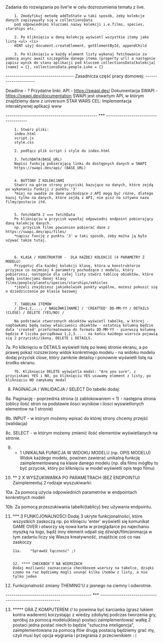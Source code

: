 Zadania do rozwiązania po live'ie w celu dozrozumienia tematu z live.

        1. Zmodyfikuj metodę addToState w taki sposób, żeby kolekcje danych zapisywyały się w collectionsData
        pod odpowiednimi kluczami nazwy kolekcji i.e.films, species, starships etc.

        2. Po kliknięciu w daną kolekcję wyświetl wszystkie itemy jako listę <ul> <li>
        HINT użyj document.createElement, getElementById, appendChild

        3. Po kliknięciu w każdy element listy wykonaj fetchowanie za pomocą async await szczegółów danego itema (property url) a następnie zapisz wynik do stanu aplikacji pod kluczem collectionsData[kolekcja][name] = {}, collectionsData.people.Luke = {}

----------------------------------- Zasadnicza część pracy domowej: ---------------------

Deadline - ?
Przydatne linki:
API - https://swapi.dev/
Dokumentacja SWAPI - https://swapi.dev/documentation
SWAPI jest otwartym API, w którym znajdziemy dane z universum STAR WARS
CEL: Implementacja interaktywnej aplikacji www

----------------------------------------------- *** -------------------------------------
      
        1. Stwórz pliki:
        index.html
        script.js
        style.css

        2. podłącz plik script i style do index.html

        3. fetchDATA(BASE_URL) 
        Napisz funkcję pobierającą linki do dostępnych danych w SWAPI
        https://swapi.dev/api/ (BASE_URL)


        4. BUTTONY Z KOLEKCJAMI
        Stwórz na górze strony przyciski bazujące na danych, które zejdą po wykonaniu funkcji z punktu '3'
        *miej na uwadze że dane pochodzące z API mogą być różne, dlatego bazuj tylko na danych, które zejdą z API, nie pisz na sztywno nazw filmy/postacie itd.


        5. fetchDATA 2 === fetchData
        Po kliknięciu w przycisk wywołaj odpowiedni endpoint pobierający daną kolekcję danych.
        np. przycisk films powienien pobierać dane z https://swapi.dev/api/films/
        *napisz funcję z punktu '3' w taki sposób, żeby można ją było używać także tutaj.



        6. KLASA / KONSTRUKTOR -  DLA KAŻDEJ KOLEKCJI (4 PARAMETRY Z MODELU) 
        Przygotuj dla każdej kolekcji klasę, która w konstruktorze przyjmie co najmniej 4 parametry pochodzące z modelu, który pobierzesz, następnie dla całej listy stwórz tablicę obiektów, które będą instancjami danej klasy films/people/planets/species/starships/vehicles
        *jeżeli znajdziesz jakiekolwiek punkty wspólne, możesz pokusić się o dziedziczenie po klasie bazowej


        7. TABELKA ITEMÓW
        / ID=1,2,..., / NAGŁÓWKI[NAME] / 'CREATTED' DD-MM-YY / DETAILS (CLOSE) / DELETE (YES/NO) / 
        
        Na podstawie stworzonych obiektów wyświetl tabelkę, w której - nagłówkami będą nazwy właściwości obiektów - ostatnią kolumną będzie data 'created' przeformatowana do formatu DD-MM-YY - pierwszą kolumną będzie # liczba porządkowa 1,2,3... - na końcu każdego wiersza pojawią się 2 przyciski/ikony, DELETE i DETAILS. 

7a. Po kliknięciu w DETAILS wyświetl listę po lewej stronie ekranu, a po prawej pokaż rozszerzony widok konkretnego modelu - na widoku modelu dodaj przycisk close, który zamknie detailsy i ponownie wyświetli listę na środku ekranu. 

        7b. Kliknięcie DELETE wyświetla modal: "Are you sure", z przyciskami YES i NO, po kliknięciu YES usuwamy element z listy, po kliknięciu NO zamykamy modal


8. PAGINACJA / WALIDACJA / SELECT 
Do tabelki dodaj:

8a.     Paginację - poprzednia strona (z zablokowaniem < 1) - następna strona 
        (oblicz   ilość stron na podstawie ilosci wynikow i ilosci wyswietlonych elementow na 1 stronie)

8b.     INPUT - w którym możemy wpisać do której strony chcemy przejść (walidacja) 

8c.     SELECT - w którym możemy zmienić ilość elementów wyświetlanych na stronie.


9. * 1 UNIKALNA FUNKCJA W WIDOKU MODELU (np. OPIS MODELU)
Widok każdego modelu, powinen zawierać unikalną funkcję zaimplementowaną na klasie danego modelu (np. dla films mógłby to być przycisk, który po kliknięciu w model wyświetli opis tego filmu)


10. **  2 X WYSZUKIWARKA PO PARAMETRACH (BEZ ENDPOINTU)
Zaimplementuj 2 rodzaje wyszukiwarki: 

10a.    Za pomocą użycia odpowiednich parametrów w endpointach konkretnych modeli 

10b.    Za pomocą przeszukiwania tabelki(tablicy) bez używania endpointu.


11. *** 3 FUNKCJONALNOŚCI 
Dodaj 3 ukryte funkcjonalności, które wszystkich zaskoczą
np. po klinięciu 'enter' wyświetli się komunikat GAME OVER i otworzy się nowa karta w przeglądarce
po najechaniu myszką na logo, bądź inny element odpali się dźwięk/film/animacja
w tym zadaniu liczy się Wasza kreatywność, znajdźcie coś co nas zaskoczy 

        11a.    "Sprawdź łączność" ;) 


        12. **** CHECKBOX'Y NA WIERSZACH  
        Dodaj możliwośc zaznaczania checkboxem wierszy na tabelce, dzięki czemu na raz będziemy mogli usunąć kilka itemów z listy, a nie tylko jeden


14. Funkcjonalność zmiany THEMING'U z jasnego na ciemny i odwrotnie.

-------------------------------------------- *** ---------------------------------------------------------

13. ***** GRA Z KOMPUTEREM // to powinna być karcianka (grasz lukiem kontra waderem)
korzystając z wiedzy zdobytej podczas tworzenia gry, spróbuj za pomocą modelu(klasy) postaci zaimplementować walkę 2 postaci jedna postać niech to będzie "sztuczna inteligencja", zaimplementowana za pomocą ifów drugą postacią będziemy grać my, czyli musi być opcja wygrania i przegrania z przeciwnikiem `:)`